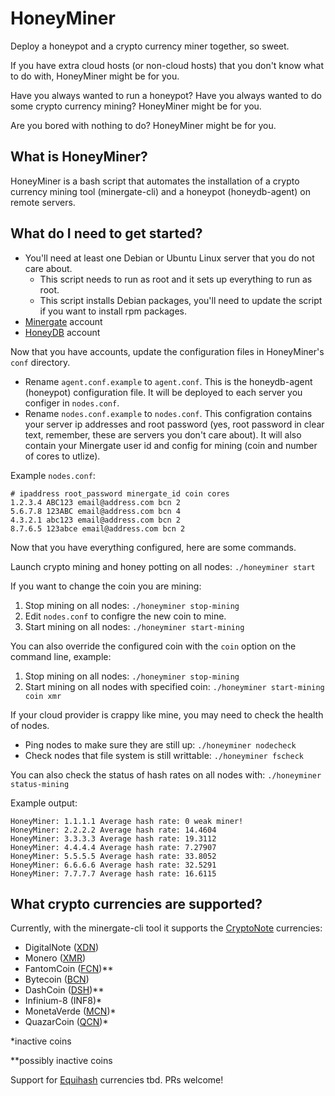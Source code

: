 # HoneyMiner
Deploy a honeypot and a crypto currency miner together, so sweet.

If you have extra cloud hosts (or non-cloud hosts) that you don't know what to do with, HoneyMiner
might be for you.

Have you always wanted to run a honeypot? Have you always wanted to do some crypto currency mining? HoneyMiner might be for you.

Are you bored with nothing to do? HoneyMiner might be for you.

## What is HoneyMiner?

HoneyMiner is a bash script that automates the installation of a crypto currency mining tool (minergate-cli) and a honeypot (honeydb-agent) on remote servers.

## What do I need to get started?

- You'll need at least one Debian or Ubuntu Linux server that you do not care about.
  - This script needs to run as root and it sets up everything to run as root.
  - This script installs Debian packages, you'll need to update the script if you want to install rpm packages.
- [Minergate](https://minergate.com/) account
- [HoneyDB](https://riskdiscovery.com/honeydb/#login) account

Now that you have accounts, update the configuration files in HoneyMiner's `conf` directory.

- Rename `agent.conf.example` to `agent.conf`. This is the honeydb-agent (honeypot) configuration file. It will be deployed to each server you configer in `nodes.conf`.
- Rename `nodes.conf.example` to `nodes.conf`. This configration contains your server ip addresses and root password (yes, root password in clear text, remember, these are servers you don't care about). It will also contain your Minergate user id and config for mining (coin and number of cores to utlize).

Example `nodes.conf`:
```
# ipaddress root_password minergate_id coin cores
1.2.3.4 ABC123 email@address.com bcn 2
5.6.7.8 123ABC email@address.com bcn 4
4.3.2.1 abc123 email@address.com bcn 2
8.7.6.5 123abce email@address.com bcn 2
```

Now that you have everything configured, here are some commands.

Launch crypto mining and honey potting on all nodes: `./honeyminer start`

If you want to change the coin you are mining:

1. Stop mining on all nodes: `./honeyminer stop-mining`
2. Edit `nodes.conf` to configre the new coin to mine.
3. Start mining on all nodes: `./honeyminer start-mining`

You can also override the configured coin with the `coin` option on the command line, example:

1. Stop mining on all nodes: `./honeyminer stop-mining`
2. Start mining on all nodes with specified coin: `./honeyminer start-mining coin xmr`

If your cloud provider is crappy like mine, you may need to check the health of nodes.

- Ping nodes to make sure they are still up: `./honeyminer nodecheck`
- Check nodes that file system is still writtable: `./honeyminer fscheck`

You can also check the status of hash rates on all nodes with: `./honeyminer status-mining`

Example output:
```
HoneyMiner: 1.1.1.1 Average hash rate: 0 weak miner!
HoneyMiner: 2.2.2.2 Average hash rate: 14.4604
HoneyMiner: 3.3.3.3 Average hash rate: 19.3112
HoneyMiner: 4.4.4.4 Average hash rate: 7.27907
HoneyMiner: 5.5.5.5 Average hash rate: 33.8052
HoneyMiner: 6.6.6.6 Average hash rate: 32.5291
HoneyMiner: 7.7.7.7 Average hash rate: 16.6115
```
  
## What crypto currencies are supported?

Currently, with the minergate-cli tool it supports the [CryptoNote](https://minergate.com/calculator/cryptonote) currencies:

- DigitalNote ([XDN](https://coinmarketcap.com/currencies/digitalnote/))
- Monero ([XMR](https://coinmarketcap.com/currencies/monero/))
- FantomCoin ([FCN](https://coinmarketcap.com/currencies/fantomcoin/))**
- Bytecoin ([BCN](https://coinmarketcap.com/currencies/bytecoin-bcn/))
- DashCoin ([DSH](https://coinmarketcap.com/currencies/dashcoin/))**
- Infinium-8 (INF8)*
- MonetaVerde ([MCN](https://coinmarketcap.com/currencies/monetaverde/))*
- QuazarCoin ([QCN](https://coinmarketcap.com/currencies/quazarcoin/))*

*inactive coins

**possibly inactive coins

Support for [Equihash](https://minergate.com/calculator/equihash) currencies tbd. PRs welcome!


